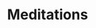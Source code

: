 ---
title: "Meditations"
bookCover: "/assets/book-covers/meditations.jpg"
slug: "meditations"
bookAuthor: "Marcus Aurelius"
rating: 9
done: false
tags: []
summary: false
detailedNotes: false
amazonLink: ""

---